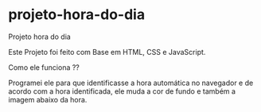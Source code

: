 # projeto-hora-do-dia
Projeto hora do dia

Este Projeto foi feito com Base em HTML, CSS e JavaScript. 

Como ele funciona ?? 

Programei ele para que identificasse a hora automática no navegador e de acordo com a hora identificada, ele muda a cor de fundo e também a imagem abaixo da hora. 
